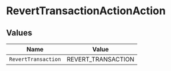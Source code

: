 # RevertTransactionActionAction


## Values

| Name                | Value               |
| ------------------- | ------------------- |
| `RevertTransaction` | REVERT_TRANSACTION  |
